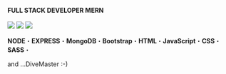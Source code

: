    <b>FULL STACK DEVELOPER MERN</b>
   <br><br>
<img src="https://img.icons8.com/office/100/null/react.png">
<img src="https://user-images.githubusercontent.com/119612386/214430885-e2f2cabd-c578-4999-ab9f-2e50db1d2d82.png">
<img src="https://user-images.githubusercontent.com/119612386/214431688-4bf9ee7b-1caf-41ca-aeb0-9e861d787a23.png">




<b>NODE</b>&#x30FB;<b>EXPRESS</b>&#x30FB;<b>MongoDB</b>&#x30FB;<b>Bootstrap</b>&#x30FB;<b>HTML</b>&#x30FB;<b>JavaScript</b>&#x30FB;<b>CSS</b>&#x30FB;<b>SASS</b>&#x30FB;

   and ...DiveMaster :-)


